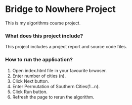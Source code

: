 # Bridge to Nowhere Project
This is my algorithms course project.
### What does this project include?
This project includes a project report and source code files.
### How to run the application?
1. Open index.html file in your favourite brwoser.
2. Enter number of cities (n).
3. Click Next button.
4. Enter Permutation of Southern Cities(1...n).
5. Click Run button.
6. Refresh the page to rerun the algorithm.
